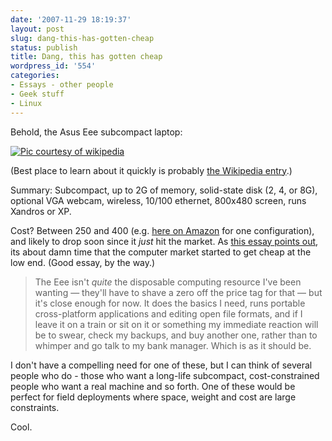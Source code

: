 ```yaml
---
date: '2007-11-29 18:19:37'
layout: post
slug: dang-this-has-gotten-cheap
status: publish
title: Dang, this has gotten cheap
wordpress_id: '554'
categories:
- Essays - other people
- Geek stuff
- Linux
---
```


Behold, the Asus Eee subcompact laptop:

[![Pic courtesy of wikipedia](http://www.phfactor.net/wp-pics/220px-ASUS_Eee_White_Alt.jpg)](http://en.wikipedia.org/wiki/Asus_Eee)

(Best place to learn about it quickly is probably [the Wikipedia entry](http://en.wikipedia.org/wiki/Asus_Eee).)

Summary: Subcompact, up to 2G of memory, solid-state disk (2, 4, or 8G), optional VGA webcam, wireless, 10/100 ethernet, 800x480 screen, runs Xandros or XP.

Cost?  Between 250 and 400 (e.g. [here on Amazon](http://www.amazon.com/4G-Galaxy-Mobile-Internet-Preloaded-Black/dp/B000YEMKGY/ref=pd_bbs_sr_2?ie=UTF8&s=electronics&qid=1196384572&sr=8-2) for one configuration), and likely to drop soon since it _just_ hit the market. As [this essay points out](http://www.antipope.org/charlie/blog-static/2007/11/commoditizing_our_future.html), its about damn time that the computer market started to get cheap at the low end. (Good essay, by the way.)


> The Eee isn't _quite_ the disposable computing resource I've been wanting — they'll have to shave a zero off the price tag for that — but it's close enough for now. It does the basics I need, runs portable cross-platform applications and editing open file formats, and if I leave it on a train or sit on it or something my immediate reaction will be to swear, check my backups, and buy another one, rather than to whimper and go talk to my bank manager. Which is as it should be.


I don't have a compelling need for one of these, but I can think of several people who do - those who want a long-life subcompact, cost-constrained people who want a real machine and so forth. One of these would be perfect for field deployments where space, weight and cost are large constraints.

Cool.
